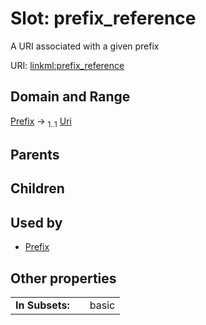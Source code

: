 
# Slot: prefix_reference


A URI associated with a given prefix

URI: [linkml:prefix_reference](https://w3id.org/linkml/prefix_reference)


## Domain and Range

[Prefix](Prefix.md) &#8594;  <sub>1..1</sub> [Uri](types/Uri.md)

## Parents


## Children


## Used by

 * [Prefix](Prefix.md)

## Other properties

|  |  |  |
| --- | --- | --- |
| **In Subsets:** | | basic |

